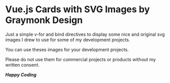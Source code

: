 # Vue.js Cards with SVG Images by Graymonk Design

Just a simple v-for and bind directives to display some nice and original svg images I drew to use for some of my development projects.

You can use theses images for your development projects.

Please do not use them for commercial projects or products without my written consent.

**_Happy Coding_**
